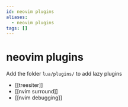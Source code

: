 ```yaml
---
id: neovim plugins
aliases:
  - neovim plugins
tags: []
---
```


# neovim plugins

Add the folder `lua/plugins/` to add lazy plugins

- [[treesiter]]
- [[nvim surround]]
- [[nvim debugging]]
